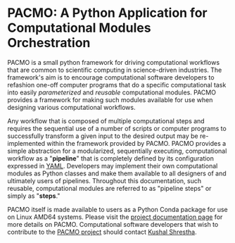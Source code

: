 # PACMO: A Python Application for Computational Modules Orchestration

PACMO is a small python framework for driving computational workflows that are common to scientific computing in science-driven industries. The framework's aim is to encourage computational software developers to refashion one-off computer programs that do a specific computational task into easily *parameterized* and *reusable* computational modules. PACMO provides a framework for making such modules available for use when designing various computational workflows. 

Any workflow that is composed of multiple computational steps and requires the sequential use of a number of scripts or computer programs to successfully transform a given input to the desired output may be re-implemented within the framework provided by PACMO. PACMO provides a simple abstraction for a modularized, sequentially executing, computational workflow as a "**pipeline**" that is completely defined by its configuration expressed in [YAML](https://yaml.org). Developers may implement their own computational modules as Python classes and make them available to all designers of and ultimately users of pipelines. Throughout this documentation, such reusable, computational modules are referred to as "pipeline steps" or simply as "**steps**." 

PACMO itself is made available to users as a Python Conda package for use on Linux AMD64 systems. Please visit the [project documentation page](./docs/toc.md) for more details on PACMO. Computational software developers that wish to contribute to the [PACMO project]() should contact [Kushal Shrestha]().
